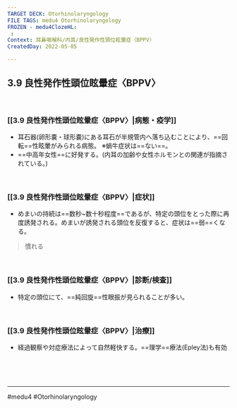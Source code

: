 ```yaml
---
TARGET DECK: Otorhinolaryngology
FILE TAGS: medu4 Otorhinolaryngology
FROZEN - medu4ClozeHL:
 : 
Context: 耳鼻咽喉科/内耳/良性発作性頭位眩暈症〈BPPV〉
CreatedDay: 2022-05-05

---
```


## 3.9 良性発作性頭位眩暈症〈BPPV〉

<br>

### [[3.9 良性発作性頭位眩暈症〈BPPV〉|病態・疫学]]
* 耳石器(卵形嚢・球形嚢)にある耳石が半規管内へ落ち込むことにより、==回転==性眩暈がみられる病態。
※蝸牛症状は==ない==。
* ==中高年女性==に好発する。(内耳の加齢や女性ホルモンとの関連が指摘されている。)
<!--ID: 1651896783929-->


<br>

### [[3.9 良性発作性頭位眩暈症〈BPPV〉|症状]]
* めまいの持続は==数秒~数十秒程度==であるが、特定の頭位をとった際に再度誘発される。めまいが誘発される頭位を反復すると、症状は==弱==くなる。
>慣れる
<!--ID: 1651896783937-->



<br>

### [[3.9 良性発作性頭位眩暈症〈BPPV〉|診断/検査]]
* 特定の頭位にて、==純回旋==性眼振が見られることが多い。
<!--ID: 1651896783946-->


<br>

### [[3.9 良性発作性頭位眩暈症〈BPPV〉|治療]]
* 経過観察や対症療法によって自然軽快する。==理学==療法(Epley法)も有効
<!--ID: 1651896783955-->



<br><br><br>

---
#medu4 #Otorhinolaryngology 